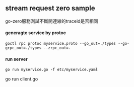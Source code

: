 ## stream request zero sample

go-zero服務測試不斷開連線的traceid是否相同

#### generagte service by protoc

```
goctl rpc protoc myservice.proto --go_out=./types --go-grpc_out=./types --zrpc_out=.
```

#### run server 

```
go run myservice.go -f etc/myservice.yaml
```


go run client.go
